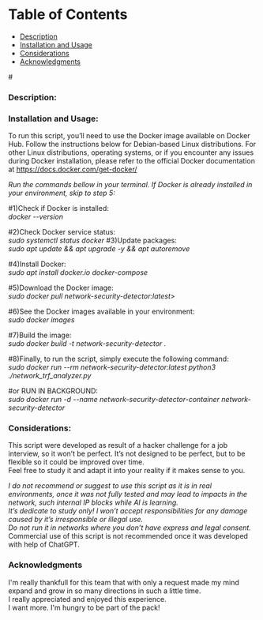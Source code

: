 # Table of Contents

- [Description](#Description)
- [Installation and Usage](#Instalation)
- [Considerations](#Considerations)
- [Acknowledgments](#Acknowledgments)

#<h3>Description:</h3>


<h3>Installation and Usage:</h3>

To run this script, you’ll need to use the Docker image available on Docker Hub. Follow the instructions below for Debian-based Linux distributions. For other Linux distributions, operating systems, or if you encounter any issues during Docker installation, please refer to the official Docker documentation at https://docs.docker.com/get-docker/

*Run the commands bellow in your terminal. If Docker is already installed in your environment, skip to step 5:*

#1)Check if Docker is installed:<br> 
*docker --version*

#2)Check Docker service status:<br> 
*sudo systemctl status docker*
#3)Update packages:<br> 
*sudo apt update && apt upgrade -y && apt autoremove*

#4)Install Docker:<br> 
*sudo apt install docker.io docker-compose*

#5)Download the Docker image:<br>
*sudo docker pull network-security-detector:latest>*

#6)See the Docker images available in your environment:<br> 
*sudo docker images*

#7)Build the image:<br>
*sudo docker build -t network-security-detector .*

#8)Finally, to run the script, simply execute the following command:<br>
*sudo docker run --rm network-security-detector:latest python3 ./network_trf_analyzer.py*


#or RUN IN BACKGROUND:<br>
*sudo docker run -d --name network-security-detector-container network-security-detector*


<h3>Considerations:</h3>

This script were developed as result of a hacker challenge for a job interview, so it won’t be perfect. It’s not designed to be perfect, but to be flexible so it could be improved over time.<br> 
Feel free to study it and adapt it into your reality if it makes sense to you.<br> 

*I do not recommend or suggest to use this script as it is in real environments, once it was not fully tested and may lead to impacts in the network, such internal IP blocks while AI is learning.*<br> 
*It’s dedicate to study only! I won’t accept responsibilities for any damage caused  by it’s irresponsible or illegal use.*<br> 
*Do not run it in networks where you don’t have express and legal consent.*<br> 
Commercial use of this script is not recommended once it was developed with help of ChatGPT.

<h3>Acknowledgments</h3>
I'm really thankfull for this team that with only a request made my mind expand and grow in so many directions in such a little time.<br> 
I really appreciated and enjoyed this experience.<br> 
I want more. I'm hungry to be part of the pack!

